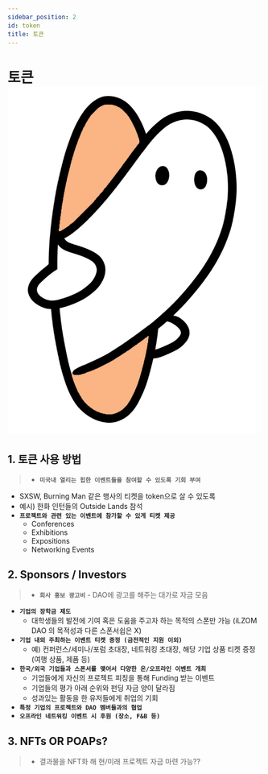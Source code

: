 ```yaml
---
sidebar_position: 2
id: token
title: 토큰
---
```


# 토큰 ![ilzom_next](../../static/img/ilzom_orange.png)

## 1. **토큰 사용 방법**
> - **`미국내 열리는 힙한 이벤트들을 참여할 수 있도록 기회 부여`**
  - SXSW, Burning Man 같은 행사의 티켓을 token으로 살 수 있도록
  - 예시) 한화 인턴들의 Outside Lands 참석
- **`프로젝트와 관련 있는 이벤트에 참가할 수 있게 티켓 제공`**
  - Conferences 
  - Exhibitions
  - Expositions
  - Networking Events

## 2. **Sponsors / Investors**
>   - **`회사 홍보 광고비`**
      - DAO에 광고를 해주는 대가로 자금 모음
  - **`기업의 장학금 제도`** 
    - 대학생들의 발전에 기여 혹은 도움을 주고자 하는 목적의 스폰만 가능 (iLZOM DAO 의 목적성과 다른 스폰서쉽은 X)
  - **`기업 내외 주최하는 이벤트 티켓 증정 (금전적인 지원 이외)`**
    - 예) 컨퍼런스/세미나/포럼 초대장, 네트워킹 초대장, 해당 기업 상품 티켓 증정 (여행 상품, 제품 등)    
- **`한국/외국 기업들과 스폰서를 맺어서 다양한 온/오프라인 이벤트 개최`**
    - 기업들에게 자신의 프로젝트 피칭을 통해 Funding 받는 이벤트 
    - 기업들의 평가 아래 순위와 펀딩 자금 양이 달라짐
    - 성과있는 활동을 한 유저들에게 취업의 기회 
- **`특정 기업의 프로젝트와 DAO 멤버들과의 협업`**
- **`오프라인 네트워킹 이벤트 시 후원 (장소, F&B 등)`**
  

## 3. **NFTs OR  POAPs?**
>  - 결과물을 NFT화 해 현/미래 프로젝트 자금 마련 가능??
  